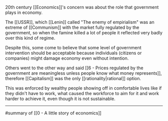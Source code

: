 20th century [[Economics]]'s concern was about the role that government plays in economy.

The [[USSR]], which [[Lenin]] called "The enemy of empirialism" was an extreme of [[Communism]] with the market fully regulated by the government, so when the famine killed a lot of people it reflected very badly over this kind of regime.

Despite this, some come to believe that some level of government intervention should be acceptable because individuals (citizens or companies) might damage economy even without intention.

Others went to the other way and said [[6 - Prices regulated by the government are meaningless unless people know what money represents]], therefore [[Capitalism]] was the only [[rationality|rational]] option.

This was enforced by wealthy people showing off in comfortable lives like if they didn't have to work, what caused the workforce to aim for it and work harder to achieve it, even though it is not sustainable.

---

#summary of [[0 - A little story of economics]]
